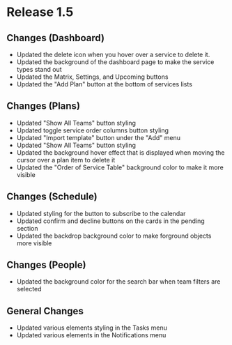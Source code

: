 # Release 1.5

## Changes (Dashboard)
- Updated the delete icon when you hover over a service to delete it.
- Updated the background of the dashboard page to make the service types stand out
- Updated the Matrix, Settings, and Upcoming buttons 
- Updated the "Add Plan" button at the bottom of services lists

## Changes (Plans)
- Updated "Show All Teams" button styling
- Updated toggle service order columns button styling
- Updated "Import template" button under the "Add" menu
- Updated "Show All Teams" button styling
- Updated the background hover effect that is displayed when moving the cursor over a plan item to delete it
- Updated the "Order of Service Table" background color to make it more visible

## Changes (Schedule)
- Updated styling for the button to subscribe to the calendar
- Updated confirm and decline buttons on the cards in the pending section
- Updated the backdrop background color to make forground objects more visible 

## Changes (People)
- Updated the background color for the search bar when team filters are selected

## General Changes 
- Updated various elements styling in the Tasks menu
- Updated various elements in the Notifications menu
